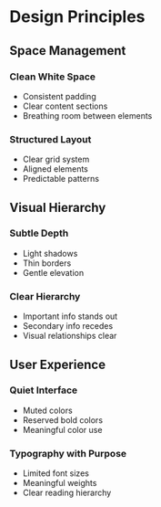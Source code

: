 # Design Principles

## Space Management

### Clean White Space

- Consistent padding
- Clear content sections
- Breathing room between elements

### Structured Layout

- Clear grid system
- Aligned elements
- Predictable patterns

## Visual Hierarchy

### Subtle Depth

- Light shadows
- Thin borders
- Gentle elevation

### Clear Hierarchy

- Important info stands out
- Secondary info recedes
- Visual relationships clear

## User Experience

### Quiet Interface

- Muted colors
- Reserved bold colors
- Meaningful color use

### Typography with Purpose

- Limited font sizes
- Meaningful weights
- Clear reading hierarchy

